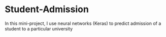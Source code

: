 # Student-Admission
In this mini-project, I use neural networks (Keras) to predict admission of a student to a particular university
